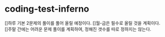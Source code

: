 # coding-test-inferno
[]하루 기본 2문제의 풀이를 풀어 올릴 예정이다.
[]월-금은 필수로 올릴 것을 계획이다.
[]주말 간에는 어려운 문제 풀이를 계획하여, 정해진 갯수를 따로 정하지는 않는다.
